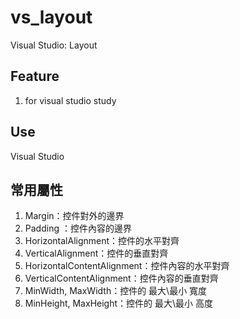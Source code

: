 # vs_layout
Visual Studio: Layout

## Feature
1. for visual studio study
## Use
Visual Studio
## 常用屬性
1. Margin：控件對外的邊界
2. Padding ：控件內容的邊界
3. HorizontalAlignment：控件的水平對齊
4. VerticalAlignment：控件的垂直對齊
5. HorizontalContentAlignment：控件內容的水平對齊
6. VerticalContentAlignment：控件內容的垂直對齊
7. MinWidth, MaxWidth：控件的 最大\最小 寬度
8. MinHeight, MaxHeight：控件的 最大\最小 高度
